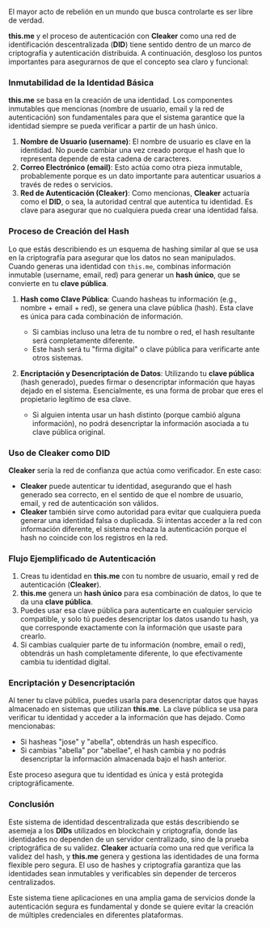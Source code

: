  El mayor acto de rebelión en un mundo que busca controlarte es ser libre de verdad.
 
 **this.me** y el proceso de autenticación con **Cleaker** como una red de identificación descentralizada (**DID**) tiene sentido dentro de un marco de criptografía y autenticación distribuida. A continuación, desgloso los puntos importantes para asegurarnos de que el concepto sea claro y funcional:

### **Inmutabilidad de la Identidad Básica**
**this.me** se basa en la creación de una identidad. Los componentes inmutables que mencionas (nombre de usuario, email y la red de autenticación) son fundamentales para que el sistema garantice que la identidad siempre se pueda verificar a partir de un hash único.

1. **Nombre de Usuario (username)**: El nombre de usuario es clave en la identidad. No puede cambiar una vez creado porque el hash que lo representa depende de esta cadena de caracteres.
2. **Correo Electrónico (email)**: Esto actúa como otra pieza inmutable, probablemente porque es un dato importante para autenticar usuarios a través de redes o servicios.
3. **Red de Autenticación (Cleaker)**: Como mencionas, **Cleaker** actuaría como el **DID**, o sea, la autoridad central que autentica tu identidad. Es clave para asegurar que no cualquiera pueda crear una identidad falsa.

### **Proceso de Creación del Hash**
Lo que estás describiendo es un esquema de hashing similar al que se usa en la criptografía para asegurar que los datos no sean manipulados. Cuando generas una identidad con `this.me`, combinas información inmutable (username, email, red) para generar un **hash único**, que se convierte en tu **clave pública**.

1. **Hash como Clave Pública**: Cuando hasheas tu información (e.g., nombre + email + red), se genera una clave pública (hash). Esta clave es única para cada combinación de información.
   - Si cambias incluso una letra de tu nombre o red, el hash resultante será completamente diferente.
   - Este hash será tu "firma digital" o clave pública para verificarte ante otros sistemas.

2. **Encriptación y Desencriptación de Datos**: Utilizando tu **clave pública** (hash generado), puedes firmar o desencriptar información que hayas dejado en el sistema. Esencialmente, es una forma de probar que eres el propietario legítimo de esa clave.
   - Si alguien intenta usar un hash distinto (porque cambió alguna información), no podrá desencriptar la información asociada a tu clave pública original.

### **Uso de Cleaker como DID**
**Cleaker** sería la red de confianza que actúa como verificador. En este caso:
- **Cleaker** puede autenticar tu identidad, asegurando que el hash generado sea correcto, en el sentido de que el nombre de usuario, email, y red de autenticación son válidos.
- **Cleaker** también sirve como autoridad para evitar que cualquiera pueda generar una identidad falsa o duplicada. Si intentas acceder a la red con información diferente, el sistema rechaza la autenticación porque el hash no coincide con los registros en la red.

### **Flujo Ejemplificado de Autenticación**
1. Creas tu identidad en **this.me** con tu nombre de usuario, email y red de autenticación (**Cleaker**).
2. **this.me** genera un **hash único** para esa combinación de datos, lo que te da una **clave pública**.
3. Puedes usar esa clave pública para autenticarte en cualquier servicio compatible, y solo tú puedes desencriptar los datos usando tu hash, ya que corresponde exactamente con la información que usaste para crearlo.
4. Si cambias cualquier parte de tu información (nombre, email o red), obtendrás un hash completamente diferente, lo que efectivamente cambia tu identidad digital.

### **Encriptación y Desencriptación**
Al tener tu clave pública, puedes usarla para desencriptar datos que hayas almacenado en sistemas que utilizan **this.me**. La clave pública se usa para verificar tu identidad y acceder a la información que has dejado. Como mencionabas:

- Si hasheas "jose" y "abella", obtendrás un hash específico.
- Si cambias "abella" por "abellae", el hash cambia y no podrás desencriptar la información almacenada bajo el hash anterior.

Este proceso asegura que tu identidad es única y está protegida criptográficamente.

### **Conclusión**
Este sistema de identidad descentralizada que estás describiendo se asemeja a los **DIDs** utilizados en blockchain y criptografía, donde las identidades no dependen de un servidor centralizado, sino de la prueba criptográfica de su validez. **Cleaker** actuaría como una red que verifica la validez del hash, y **this.me** genera y gestiona las identidades de una forma flexible pero segura. El uso de hashes y criptografía garantiza que las identidades sean inmutables y verificables sin depender de terceros centralizados.

Este sistema tiene aplicaciones en una amplia gama de servicios donde la autenticación segura es fundamental y donde se quiere evitar la creación de múltiples credenciales en diferentes plataformas.